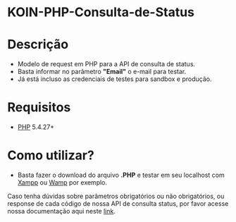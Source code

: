 # KOIN-PHP-Consulta-de-Status

# Descrição

* Modelo de request em PHP para a API de consulta de status.
* Basta informar no parâmetro **"Email"** o e-mail para testar.
* Já está incluso as credenciais de testes para sandbox e produção.

# Requisitos  

* [PHP](http://php.net/manual/pt_BR/index.php) 5.4.27+

# Como utilizar?

* Basta fazer o download do arquivo **.PHP** e testar em seu localhost com [Xampp](https://www.apachefriends.org/pt_br/index.html) ou [Wamp](http://www.wampserver.com/en/) por exemplo.

Caso tenha dúvidas sobre parâmetros obrigatórios ou não obrigatórios, ou response de cada código de nossa API de consulta status, por favor acesse nossa documentação aqui neste [link](http://developers.koin.com.br/ptbr/index.html).

